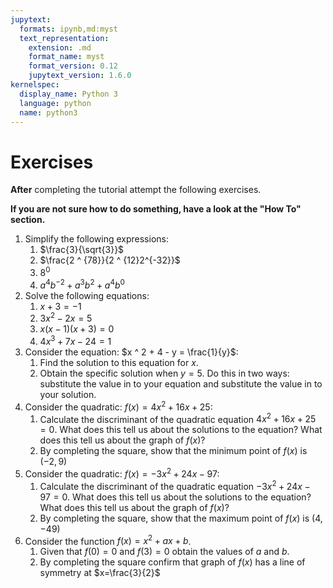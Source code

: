 ```yaml
---
jupytext:
  formats: ipynb,md:myst
  text_representation:
    extension: .md
    format_name: myst
    format_version: 0.12
    jupytext_version: 1.6.0
kernelspec:
  display_name: Python 3
  language: python
  name: python3
---
```


# Exercises

**After** completing the tutorial attempt the following exercises.

**If you are not sure how to do something, have a look at the "How To" section.**

1. Simplify the following expressions:
    1. $\frac{3}{\sqrt{3}}$
    2. $\frac{2 ^ {78}}{2 ^ {12}2^{-32}}$
    3. $8^0$
    4. $a^4b^{-2}+a^{3}b^{2}+a^{4}b^0$
2. Solve the following equations:
    1. $x + 3 = -1$
    2. $3 x ^ 2 - 2 x = 5$
    3. $x (x - 1) (x + 3) = 0$
    4. $4 x ^3 + 7x - 24 = 1$
3. Consider the equation: $x ^ 2 + 4 - y = \frac{1}{y}$:
    1. Find the solution to this equation for $x$.
    2. Obtain the specific solution when $y = 5$. Do this in two ways:
       substitute the value in to your equation and substitute the value in to
       your solution.
4. Consider the quadratic: $f(x)=4x ^ 2 + 16x + 25$:
    1. Calculate the discriminant of the quadratic equation $4x ^ 2 + 16x + 25 =
     0$. What does this tell us about the solutions to the equation? What
     does this tell us about the graph of $f(x)$?
    2. By completing the square, show that the minimum point of $f(x)$ is
     $\left(-2, 9\right)$
5. Consider the quadratic: $f(x)=-3x ^ 2 + 24x - 97$:
    1. Calculate the discriminant of the quadratic equation $-3x ^ 2 + 24x - 97 =
     0$. What does this tell us about the solutions to the equation? What
     does this tell us about the graph of $f(x)$?
    2. By completing the square, show that the maximum point of $f(x)$ is
     $\left(4, -49\right)$
6. Consider the function $f(x) = x^ 2 + a x + b$.
    1. Given that $f(0) = 0$ and $f(3) = 0$ obtain the values of $a$ and $b$.
    2. By completing the square confirm that graph of $f(x)$ has a line of symmetry at $x=\frac{3}{2}$
